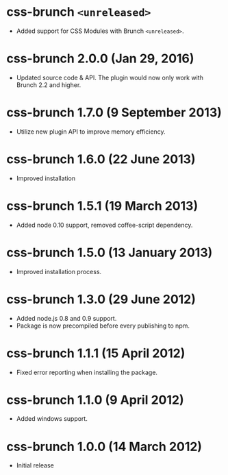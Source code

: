 # css-brunch `<unreleased>`
* Added support for CSS Modules with Brunch `<unreleased>`.

# css-brunch 2.0.0 (Jan 29, 2016)
* Updated source code & API. The plugin would now only work with Brunch 2.2 and higher.

# css-brunch 1.7.0 (9 September 2013)
* Utilize new plugin API to improve memory efficiency.

# css-brunch 1.6.0 (22 June 2013)
* Improved installation

# css-brunch 1.5.1 (19 March 2013)
* Added node 0.10 support, removed coffee-script dependency.

# css-brunch 1.5.0 (13 January 2013)
* Improved installation process.

# css-brunch 1.3.0 (29 June 2012)
* Added node.js 0.8 and 0.9 support.
* Package is now precompiled before every publishing to npm.

# css-brunch 1.1.1 (15 April 2012)
* Fixed error reporting when installing the package.

# css-brunch 1.1.0 (9 April 2012)
* Added windows support.

# css-brunch 1.0.0 (14 March 2012)
* Initial release
